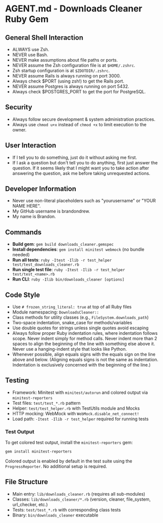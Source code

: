 # AGENT.md - Downloads Cleaner Ruby Gem

## General Shell Interaction
- ALWAYS use Zsh.
- NEVER use Bash.
- NEVER make assumptions about file paths or ports.
- NEVER assume the Zsh configuration file is at `$HOME/.zshrc`.
- Zsh startup configuration is at `$ZDOTDIR/.zshrc`.
- NEVER assume Rails is always running on port 3000.
- Always check $PORT (using zsh!) to get the Rails port.
- NEVER assume Postgres is always running on port 5432.
- Always check $POSTGRES_PORT to get the port for PostgreSQL.

## Security
- Always follow secure development & system administration practices.
- Always use `chmod u+x` instead of `chmod +x` to limit execution to the owner.

## User Interaction
- If I tell you to do something, just do it without asking me first.
- If I ask a question but don't tell you to do anything, first just answer the question.  If it seems likely that I might want you to take action after answering the question, ask me before taking unrequested actions.


## Developer Information
- Never use non-literal placeholders such as "yourusername" or "YOUR NAME HERE".
- My GitHub username is brandondrew.
- My name is Brandon.


## Commands
- **Build gem**: `gem build downloads_cleaner.gemspec`
- **Install dependencies**: `gem install minitest webmock` (no bundle needed)
- **Run all tests**: `ruby -Itest -Ilib -r test_helper test/test_downloads_cleaner.rb`
- **Run single test file**: `ruby -Itest -Ilib -r test_helper test/test_<name>.rb`
- **Run CLI**: `ruby -Ilib bin/downloads_cleaner [options]`

## Code Style
- Use `# frozen_string_literal: true` at top of all Ruby files
- Module namespacing: `DownloadsCleaner::`
- Class methods for utility classes (e.g., `FileSystem.downloads_path`)
- Two-space indentation, snake_case for methods/variables
- Use double quotes for strings unless single quotes avoid escaping
- Always follow proper Ruby indentation rules, where indentation follows scope.  Never indent simply for method calls.  Never indent more than 2 spaces to align the beginning of the line with something else above it.  Never use a hanging-indent style that looks like Python.
- Whenever possible, align equals signs with the equals sign on the line above and below.  (Aligning equals signs is not the same as indentation.  Indentation is exclusively concerned with the beginning of the line.)


## Testing
- Framework: Minitest with `minitest/autorun` and colored output via `minitest-reporters`
- Test files: `test/test_*.rb` pattern
- Helper: `test/test_helper.rb` with TestUtils module and Mocks
- HTTP mocking: WebMock with `WebMock.disable_net_connect!`
- Load path: `-Itest -Ilib -r test_helper` required for running tests

### Test Output
To get colored test output, install the `minitest-reporters` gem:

```sh
gem install minitest-reporters
```

Colored output is enabled by default in the test suite using the `ProgressReporter`.
No additional setup is required.

## File Structure
- Main entry: `lib/downloads_cleaner.rb` (requires all sub-modules)
- Classes: `lib/downloads_cleaner/*.rb` (version, cleaner, file_system, url_checker, etc.)
- Tests: `test/test_*.rb` with corresponding class tests
- Binary: `bin/downloads_cleaner` executable

